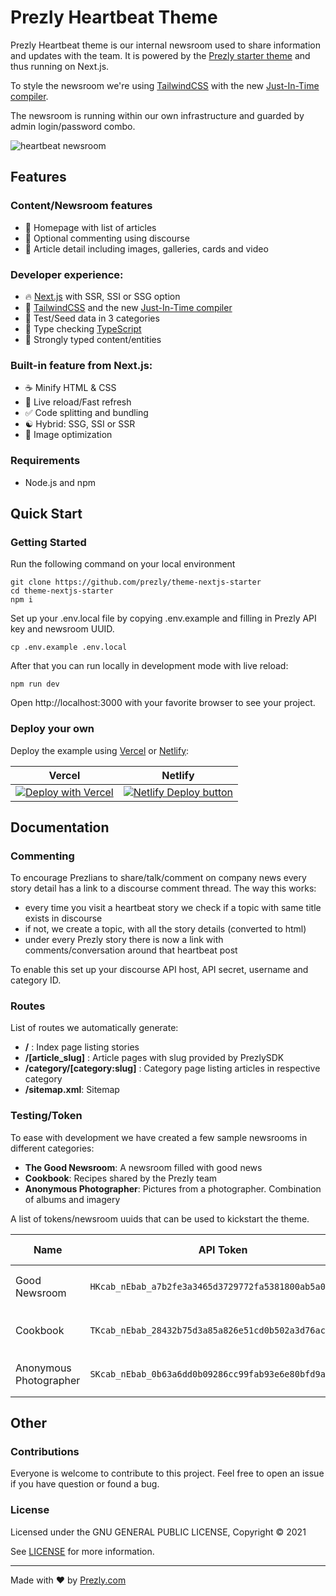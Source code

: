 # Prezly Heartbeat Theme

Prezly Heartbeat theme is our internal newsroom used to share information and updates with the team. 
It is powered by the [Prezly starter theme](https://github.com/prezly/theme-nextjs-starter) and thus running on Next.js.

To style the newsroom we're using [TailwindCSS](https://tailwindcss.com/) with the new [Just-In-Time compiler](https://blog.tailwindcss.com/just-in-time-the-next-generation-of-tailwind-css).

The newsroom is running within our own infrastructure and guarded by admin login/password combo.

![heartbeat newsroom](https://github.com/prezly/theme-nextjs-heartbeat/blob/main/heartbeat_homepage.png?raw=true)

## Features

### Content/Newsroom features

* 🎈 Homepage with list of articles
* 🤖 Optional commenting using discourse
* 📖 Article detail including images, galleries, cards and video

### Developer experience:

* 🔥 [Next.js](https://nextjs.org) with SSR, SSI or SSG option
* 💨 [TailwindCSS](https://tailwindcss.com/) and the new [Just-In-Time compiler](https://blog.tailwindcss.com/just-in-time-the-next-generation-of-tailwind-css)
* 🧪 Test/Seed data in 3 categories
* 🎉 Type checking [TypeScript](https://www.typescriptlang.org)
* 🎨 Strongly typed content/entities

### Built-in feature from Next.js:

* ☕ Minify HTML & CSS
* 💨 Live reload/Fast refresh
* ✅ Code splitting and bundling
* ☯ Hybrid: SSG, SSI or SSR
* 🌄 Image optimization

### Requirements

* Node.js and npm

## Quick Start

### Getting Started

Run the following command on your local environment

```
git clone https://github.com/prezly/theme-nextjs-starter
cd theme-nextjs-starter
npm i
```

Set up your .env.local file by copying .env.example and filling in Prezly API key and newsroom UUID.

```
cp .env.example .env.local
```

After that you can run locally in development mode with live reload:

```
npm run dev
```

Open http://localhost:3000 with your favorite browser to see your project.

### Deploy your own

Deploy the example using [Vercel](https://vercel.com) or [Netlify](https://www.netlify.com/):

| Vercel  | Netlify |
| ------------- | ------------- |
| [![Deploy with Vercel](https://vercel.com/button)](https://vercel.com/new/git/external?repository-url=https://github.com/prezly/theme-nextjs-starter)  | [![Netlify Deploy button](https://www.netlify.com/img/deploy/button.svg)](https://app.netlify.com/start/deploy?repository=https://github.com/prezly/theme-nextjs-starter)  |

## Documentation

### Commenting

To encourage Prezlians to share/talk/comment on company news every story detail has a link to a discourse comment thread.
The way this works:

* every time you visit a heartbeat story we check if a topic with same title exists in discourse
* if not, we create a topic, with all the story details (converted to html)
* under every Prezly story there is now a link with comments/conversation around that heartbeat post

To enable this set up your discourse API host, API secret, username and category ID. 

### Routes

List of routes we automatically generate:

* **/** : Index page listing stories
* **/[article_slug]** : Article pages with slug provided by PrezlySDK
* **/category/[category:slug]** : Category page listing articles in respective category
* **/sitemap.xml**: Sitemap

### Testing/Token

To ease with development we have created a few sample newsrooms in different categories:

* **The Good Newsroom**: A newsroom filled with good news
* **Cookbook**: Recipes shared by the Prezly team
* **Anonymous Photographer**:  Pictures from a photographer. Combination of albums and imagery

A list of tokens/newsroom uuids that can be used to kickstart the theme.

| Name  | API Token  | Newsroom UUID |
|---|---|---|
| Good Newsroom  | `HKcab_nEbab_a7b2fe3a3465d3729772fa5381800ab5a0c30d8d`  | `578e78e9-9a5b-44ad-bda2-5214895ee036` | 
| Cookbook  | `TKcab_nEbab_28432b75d3a85a826e51cd0b502a3d76acf98d19`  | `9d90b2c1-aed9-4415-a9fb-82dd3a2a1b52` | 
| Anonymous Photographer | `SKcab_nEbab_0b63a6dd0b09286cc99fab93e6e80bfd9aecfbb5`  | `ce8299f6-a293-41df-8ffc-1c064d4401bc` |

## Other

### Contributions

Everyone is welcome to contribute to this project. Feel free to open an issue if you have question or found a bug.

### License

Licensed under the GNU GENERAL PUBLIC LICENSE, Copyright © 2021

See [LICENSE](LICENSE) for more information.

---

Made with ♥ by [Prezly.com](https://www.prezly.com/developers)
